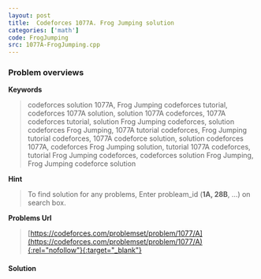 ```yaml
---
layout: post
title:  Codeforces 1077A. Frog Jumping solution
categories: ['math']
code: FrogJumping
src: 1077A-FrogJumping.cpp
---
```

### **Problem overviews**

**Keywords**
> codeforces solution 1077A, Frog Jumping codeforces tutorial, codeforces 1077A solution, solution 1077A codeforces, 1077A codeforces tutorial, solution Frog Jumping codeforces, solution codeforces Frog Jumping, 1077A tutorial codeforces, Frog Jumping tutorial codeforces, 1077A codeforce solution, solution codeforces 1077A, codeforces Frog Jumping solution, tutorial 1077A codeforces, tutorial Frog Jumping codeforces, codeforces solution Frog Jumping, Frog Jumping codeforce solution

**Hint**
> To find solution for any problems, Enter probleam_id (**1A, 28B**, ...) on search box. 

**Problems Url**
> [https://codeforces.com/problemset/problem/1077/A](https://codeforces.com/problemset/problem/1077/A){:rel="nofollow"}{:target="_blank"}

#### **Solution**




